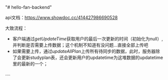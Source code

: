"# hello-fan-backend"

api文档：https://www.showdoc.cc/414427986690528

大致流程：
- 客户端通过*getUpdateTime*获取用户的最后一次更新的时间（初始化为null）,
并判断是否需要上传数据；这个机制不知道有没问题...直接全部上传吧
- 如果需要上传，通过*updateAllPlan*上传所有待同步的数据，此时，服务器除了会更新studyplan表，还会更新用户的updatetime为这堆数据的updatetime里的最新的一个；

....